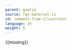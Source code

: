 ```yaml
---
parent: goetia
source: fgo-material-iv
id: comment-from-illustrator
language: zh
weight: 5
---
```


{{missing}}
